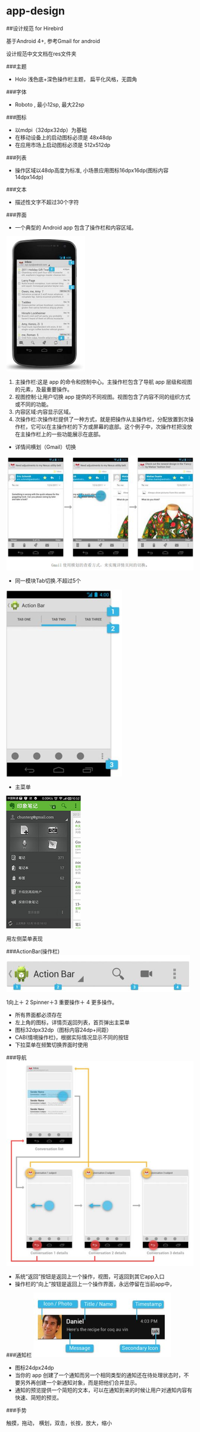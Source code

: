 app-design
==========

##设计规范 for Hirebird

基于Android 4+, 参考Gmail for android

设计规范中文文档在res文件夹

###主题

- Holo 浅色底+深色操作栏主题， 扁平化风格，无圆角

###字体

- Roboto , 最小12sp, 最大22sp

###图标

- 以mdpi（32dpx32dp）为基础
- 在移动设备上的启动图标必须是 48x48dp
- 在应用市场上启动图标必须是 512x512dp

###列表
    
- 操作区域以48dp高度为标准, 小场景应用图标16dpx16dp(图标内容14dpx14dp)

###文本

- 描述性文字不超过30个字符

###界面

- 一个典型的 Android app 包含了操作栏和内容区域。

![参考图](res/app-ui.JPG)

  1. 主操作栏:这是 app 的命令和控制中心。主操作栏包含了导航 app 层级和视图的元素，及最重要操作。
  2. 视图控制:让用户切换 app 提供的不同视图。视图包含了内容不同的组织方式或不同的功能。
  3. 内容区域:内容显示区域。
  4. 次操作栏:次操作栏提供了一种方式，就是把操作从主操作栏，分配放置到次操作栏，它可以在主操作栏的下方或屏幕的底部。这个例子中，次操作栏把没放在主操作栏上的一些功能展示在底部。

    
- 详情间横划（Gmail）切换
    
![参考图](res/detail.JPG)
    
- 同一模块Tab切换.不超过5个
    
![参考图](res/activity.JPG)

- 主菜单

![参考图](res/mainmenu.jpg)

用左侧菜单表现  

###ActionBar(操作栏)
![参考图](res/actionbar.JPG)

1向上＋ 2 Spinner＋3 重要操作＋ 4 更多操作。
- 所有界面都必须存在
- 左上角的图标，详情页返回列表，首页弹出主菜单 
- 图标32dpx32dp（图标内容24dp+间距）
- CAB(情境操作栏)，根据实际情况显示不同的按钮
- 下拉菜单在频繁切换界面时使用

###导航
![参考图](res/navi.JPG)

- 系统“返回”按钮是返回上一个操作，视图，可返回到其它app入口
- 操作栏的“向上”按钮是返回上一个操作界面，永远停留在当前app中，
    

###通知栏
![参考图](res/notice.JPG)

- 图标24dpx24dp   
- 当你的 app 创建了一个通知而另一个相同类型的通知还在待处理状态时，不要另外再创建一个新通知对象，而是把他们合并显示。
- 通知的预览提供一个简短的文本，可以在通知到来的时候让用户对通知内容有快速、简短的预览。

###手势

触摸，拖动， 横划，双击，长按，放大，缩小

